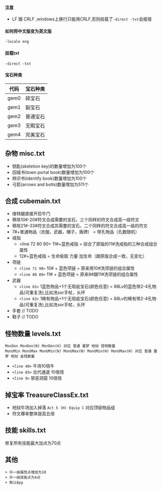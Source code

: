 #### 注意
+ LF 跟 CRLF ,windows上换行只能用CRLF,否则挂载了`-direct -txt`会报错

#### 如何将中文版变为英文版
```
-locale eng
```

#### 挂载txt
```
-direct -txt
```
#### 宝石种类
| 代码 | 宝石种类 |
| --- | --- |
| gem0 | 碎宝石 |
| gem1 | 裂宝石 |
| gem2 | 普通宝石 |
| gem3 | 无暇宝石 |
| gem4 | 完美宝石 |

## 杂物 misc.txt
+ 钥匙(skeletion key)的数量增加为100个
+ 回城书(town portal book)数量增加为100个
+ 辨识书(identify book)数量增加为100个
+ 弓箭(arrows and bolts)数量增加为511个

## 合成 cubemain.txt
+ 维特腿直接开启牛门
+ 移除10#-20#符文合成需要的宝石，三个同样的符文合成高一级符文
+ 移除21#-33#符文合成苏需要的宝石，二个同样的符文合成高一级的符文
+ 7#+普通物品（衣服，武器，帽子，盾牌） = 带孔物品（孔数随机）
+ 戒指
    + <line 72 80 90>  11#+蓝色戒指 = 综合了原版的11#洗戒指的三种合成组合属性 
    + 12#+蓝色戒指 = 生命偷取 力量 加生命（跟原版合成一致，无变化）
+ 项链
    + `<line 71 98>` 10# + 蓝色项链 = 原来用10#洗项链的组合属性
    + `<line 80 89>` 11# + 蓝色项链 = 原来8#跟11#洗项链的组合属性
+ 武器
    + `<line 61>` 1蓝色物品+1个无瑕疵宝石(颜色任意) = 88Lv的蓝色带2-4孔物品(可重复洗),比如洗sor手杖，头环
    + `<line 62>` 1稀有物品+1个无瑕疵宝石(颜色任意) = 88Lv的稀有带2-4孔物品(可重复洗),比如洗sor手杖，头环
+ 手套 // TODO
+ 鞋子 // TODO

## 怪物数量 levels.txt
```
MonDen MonDen(N) MonDen(H) 对应 普通 噩梦 地狱 怪物数量
MonUMin MonUMax MonUMin(N) MonUMax(N) MonUMin(H) MonUMax(H) 对应 普通 噩梦 地狱 金怪数量
```
+ `<line 40>` 牛场10倍牛 
+ `<line 65>` 古代通道 10倍怪
+ `<line 9>` 邪恶洞窟 10倍怪

## 掉宝率 TreasureClassEx.txt
+ 地狱牛场加入掉落 `Act 5 (H) Equip C` 对应顶级物品组
+ 符文爆率整体提高五倍


## 技能 skills.txt
修复所有技能最大加点为70点

## 其他
    + 升一级属性点增加为10
    + 升一级技能点为4点
    + 默认8pp
